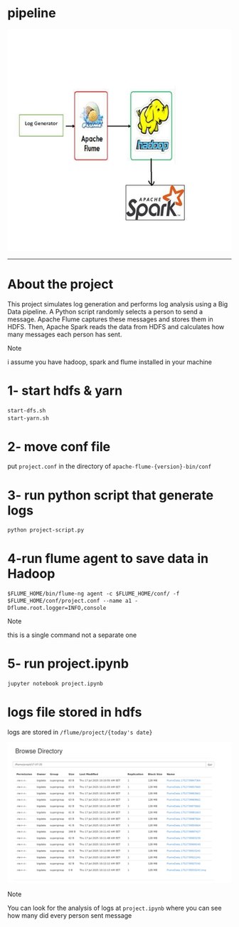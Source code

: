 # pipeline

![alt text](pipline.jpg)

***

# About the project

This project simulates log generation and performs log analysis using a Big Data pipeline. A Python script randomly selects a person to send a message. Apache Flume captures these messages and stores them in HDFS. Then, Apache Spark reads the data from HDFS and calculates how many messages each person has sent.

> [!NOTE]  
> i assume you have hadoop, spark and flume installed in your machine

# 1- start hdfs  & yarn
```bash
start-dfs.sh
start-yarn.sh
```

# 2- move conf file
put `project.conf`  in the directory of `apache-flume-{version}-bin/conf`

# 3- run python script that generate logs
```bash
python project-script.py
```

# 4-run flume agent to save data in Hadoop
```
$FLUME_HOME/bin/flume-ng agent -c $FLUME_HOME/conf/ -f $FLUME_HOME/conf/project.conf --name a1 -Dflume.root.logger=INFO,console
```

> [!NOTE]  
> this is a single command not a separate one

# 5- run project.ipynb
```bash
jupyter notebook project.ipynb
```

# logs file stored in hdfs

logs are stored in `/flume/project/{today's date}`


![alt text](hdfs.png)

>[!Note]
>You can look for the analysis of logs at `project.ipynb` where you can see how many did every person sent message


